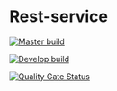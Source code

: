 # Rest-service

[![Master build](https://github.com/BitLab16/Rest-service/actions/workflows/workflow.yml/badge.svg?branch=master)](https://github.com/BitLab16/Rest-service/actions/workflows/workflow.yml)

[![Develop build](https://github.com/BitLab16/Rest-service/actions/workflows/workflow.yml/badge.svg?branch=develop)](https://github.com/BitLab16/Rest-service/actions/workflows/workflow.yml)

[![Quality Gate Status](https://sonarcloud.io/api/project_badges/measure?project=BitLab16_Rest-service&metric=alert_status)](https://sonarcloud.io/dashboard?id=BitLab16_Rest-service)
